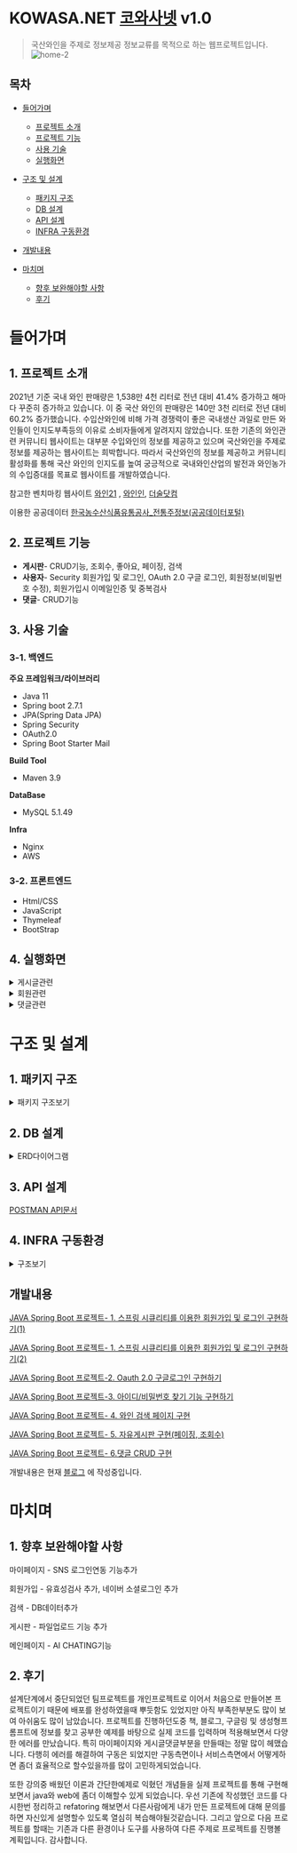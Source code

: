 # KOWASA.NET   [코와사넷](https://www.kowasa.net)  v1.0
 > 국산와인을 주제로 정보제공 정보교류를 목적으로 하는 웹프로젝트입니다.
![home-2](https://github.com/KYJIN1024/WineProject/assets/111983474/10279b2e-8396-4750-84ad-f2fa84655cd5)

## 목차
- [들어가며](#들어가며)
  * [프로젝트 소개](#1-프로젝트-소개)
  - [프로젝트 기능](#2-프로젝트-기능)
  - [사용 기술](#3-사용-기술)
  - [실행화면](#4-실행화면)

- [구조 및 설계](#구조-및-설계)
  - [패키지 구조](#1-패키지-구조)
  - [DB 설계](#2-db-설계)
  - [API 설계](#3-api-설계)
  - [INFRA 구동환경](#4-infra-구동환경)
- [개발내용](#개발내용)
- [마치며](#마치며)
  - [향후 보완해야할 사항](#1-향후-보완해야할-사항)
  - [후기](#2-후기)
 
# 들어가며

## 1. 프로젝트 소개

2021년 기준 국내 와인 판매량은 1,538만 4천 리터로 전년 대비 41.4% 증가하고 해마다 꾸준히 증가하고 있습니다. 이 중 국산 와인의 판매량은 140만 3천 리터로 전년 대비 60.2% 증가했습니다. 수입산와인에 비해 가격 경쟁력이 좋은 국내생산 과일로 만든 와인들이 인지도부족등의 이유로 소비자들에게 알려지지 않았습니다. 또한 기존의 와인관련 커뮤니티 웹사이트는 대부분 수입와인의 정보를 제공하고 있으며 국산와인을 주제로 정보를 제공하는 웹사이트는 희박합니다. 따라서 국산와인의 정보를 제공하고 커뮤니티 활성화를 통해 국산 와인의 인지도를 높여 궁긍적으로 국내와인산업의 발전과 와인농가의 수입증대를 목표로 웹사이트를 개발하였습니다.

참고한 벤치마킹 웹사이트  [와인21](https://www.wine21.com/) , [와인인](https://winein.co.kr/), [더술닷컴](https://thesool.com/)

이용한 공공데이터  [한국농수산식품유통공사_전통주정보(공공데이터포털)](https://www.data.go.kr/data/15048755/fileData.do)


## 2. 프로젝트 기능
  - **게시판**- CRUD기능, 조회수, 좋아요, 페이징, 검색
  - **사용자**- Security 회원가입 및 로그인, OAuth 2.0 구글 로그인, 회원정보(비밀번호 수정), 회원가입시 이메일인증 및 중복검사
  - **댓글**- CRUD기능

## 3. 사용 기술

### 3-1. 백엔드

**주요 프레임워크/라이브러리**
  - Java 11
  - Spring boot 2.7.1
  - JPA(Spring Data JPA)
  - Spring Security
  - OAuth2.0
  - Spring Boot Starter Mail

**Build Tool**
  - Maven 3.9

**DataBase**
  - MySQL 5.1.49

**Infra**
 - Nginx
 - AWS

### 3-2. 프론트엔드
 - Html/CSS
 - JavaScript
 - Thymeleaf
 - BootStrap 
    
## 4. 실행화면
<details>
    <summary>게시글관련</summary>
 
   1. 메인페이지
   ![home-1](https://github.com/KYJIN1024/WineProject/assets/111983474/3e1aa9ae-a2b4-403a-acdd-e4210f834324)
   로그인 및 커뮤니티 및 와인정보 페이지에 대한 소개 및 버튼을 통해 해당페이지로 redirect 할 수 있습니다.
    
   2. 와인검색페이지
   ![search](https://github.com/KYJIN1024/WineProject/assets/111983474/10e46d0f-270a-4218-8918-2ec87c0ad76c)
   와인명으로 검색 및 조건별 검색(원료별, 지역별, 용량별, 도수별)으로 와인을 검색할수 있습니다. 

   3. 커뮤니티
       <details> 
          <summary> 커뮤니티- 자유, 행사게시판 </summary>
 
         - 게시글 목록 
           ![freeboard1](https://github.com/KYJIN1024/WineProject/assets/111983474/476f4489-7002-416d-bc28-17c8bd9d0c33)
           와인과 관련된 질문답변, 정보공유등을 게시물 작성 및 댓글을 작성 할수 있습니다.  목록을 pageing하고 게시글 및 인기게시글을 조회할수 있습니다.

           ![list1](https://github.com/KYJIN1024/WineProject/assets/111983474/b79e2caf-9b24-423a-ba03-edb68cc7cdbe)
           와인관련 전시회, 시음회, 기업행사 등 행사정보 게시물을 조회할수 있습니다
           
         - 게시글 등록
           ![write](https://github.com/KYJIN1024/WineProject/assets/111983474/a1dea6b7-2aab-41e2-9b3d-8e3e4b43eb9d)

           로그인 한 사용자만 새로운 글을 작성할 수 있고, 작성 후 목록 화면으로 redirect합니다.
           
         - 게시글 상세보기
           ![view](https://github.com/KYJIN1024/WineProject/assets/111983474/bf1c9bdb-0770-4915-9814-4fee35afb0d2)
           ![eventboard2](https://github.com/KYJIN1024/WineProject/assets/111983474/77f4e6f6-c189-4a9c-a9e9-d1a9e4067560)

           본인이 작성한글만 수정 및 삭제가 가능합니다.
           
         - 게시글 수정
           ![modify](https://github.com/KYJIN1024/WineProject/assets/111983474/92562b17-cfaf-4a54-9a2b-6656f533feeb)
   
         - 게시글 삭제
           ![2023-12-18 12 21 05](https://github.com/KYJIN1024/WineProject/assets/111983474/54c5ecba-bddb-4a36-86cd-08dcb34dbabc)

           Confirm으로 삭제할지 확인하고, 삭제 후 전체 목록 리스트 화면으로 redirect 합니다.

   
       
  4. 와인 파트너스
       <details> 
          <summary> 생산자,와인샵&레스토랑,구인 게시판 </summary>
        
      - 게시글 목록 
        ![list2](https://github.com/KYJIN1024/WineProject/assets/111983474/564f43c3-3b1f-4725-b953-488a9a83fceb)

        생산자게시판- 와인생산자(와이너리)에 관한 정보를 조회할수 있습니다.
        
        와인샵&레스토랑게시판- 와인샵및 와인레스토랑에 대해 검색할수 있습니다.
        
        와인구인게시판- 와인과 관련된 구인정보를 조회할수 있습니다.
        
        
        목록을 pageing하고 로그인한 상태에서 게시글에 좋아요 버튼을 누를수 있습니다. 게시글 및 인기게시글을 조회할수 있습니다.

      - 게시글 등록
        ![write2](https://github.com/KYJIN1024/WineProject/assets/111983474/8bc99d36-008d-43eb-8cf2-2d86d805aaa0)

       로그인 한 사용자만 새로운 글을 작성할 수 있고, 작성 후 목록 화면으로 redirect합니다.
     
      - 게시글 상세보기
        ![view2](https://github.com/KYJIN1024/WineProject/assets/111983474/b25f87c1-220e-4817-ab15-89801bdb3030)

     글을 등록한 게시자만 수정과 삭제가 가능하며 사용자는 수정과 삭제가 불가능합니다.
        
      - 게시글 수정
        ![modify2](https://github.com/KYJIN1024/WineProject/assets/111983474/efa62444-c349-41c6-9d25-820b0df5bb06)

      - 게시글 삭제
        ![2023-12-18 16 29 07](https://github.com/KYJIN1024/WineProject/assets/111983474/a1c8c5ed-60fe-4e59-94f0-285fa7d1dfcc)

      Confirm으로 삭제할지 확인하고, 삭제 후 전체 목록 리스트 화면으로 redirect 합니다.


      </details>  
   
   </details>
   
   <details>
    <summary>회원관련</summary>
    
   1.회원가입 화면
   ![register](https://github.com/KYJIN1024/WineProject/assets/111983474/1505f9b1-b860-4f6d-b55b-207e709d5723)
   
   회원가입시 아이디중복확인 및 이메일 인증을 진행하며 완료시 회원정보를 저장하고 로그인 화면으로 이동합니다.
   
   
   2.로그인 화면
   ![login1](https://github.com/KYJIN1024/WineProject/assets/111983474/d88b428b-97bd-4b6f-a4f9-ebf5c346bc5e)

   2-1. OAuth 2.0 소셜 로그인 화면
   ![google login](https://github.com/KYJIN1024/WineProject/assets/111983474/694642b8-7525-4296-9293-88d3a51e75b2)
  구글로그인이 가능합니다.

   3.마이페이지 화면
   ![mypage1](https://github.com/KYJIN1024/WineProject/assets/111983474/ba3e8469-db4d-4f69-bf41-d313b3a268a6)

 비밀번호를  변경할수 있고, 자유게시판에서 작성한 게시글및 댓글을 출력하고 링크클릭시 해당게시물로 이동합니다.  좋아요표시를 누른 와인파트너스 게시물을 출력하고 클릭시 해당게시물로 이동합니다.

   ![password change](https://github.com/KYJIN1024/WineProject/assets/111983474/867cdd6c-5749-475e-b0b2-3702568c83dc)
   
   ![writedpost](https://github.com/KYJIN1024/WineProject/assets/111983474/c4e9a5aa-5b4b-4848-b535-d2449e55ad76)
   
   ![liked](https://github.com/KYJIN1024/WineProject/assets/111983474/4fb82ca2-54a7-425f-8b40-0568e6ff1f43)

   </details>

   <details> 
     <summary>댓글관련</summary>

   1.댓글작성
   ![reply](https://github.com/KYJIN1024/WineProject/assets/111983474/fb52f55b-cae0-4e44-8536-c13ad32c0c2e)

   ![reply2](https://github.com/KYJIN1024/WineProject/assets/111983474/2432e957-3e79-4a4d-b756-15f57876c70c)

댓글은 로그인한 사용자만 작성할수 있으며, 댓글작성시 현재페이지를 reload합니다.

   2.댓글수정
   ![reply3](https://github.com/KYJIN1024/WineProject/assets/111983474/ec42f2d3-2c80-4847-bd8b-1727b653a098)

글작성자이외에는 댓글을 수정하거나 삭제할수 없습니다.

   3.댓글삭제
   ![reply4](https://github.com/KYJIN1024/WineProject/assets/111983474/a9e4bde6-b41c-4f94-b6e9-cc21a1f38045)
   </details> 

# 구조 및 설계

## 1. 패키지 구조
   <details> 
      <summary>패키지 구조보기</summary>


   
  ![2023-12-18 11 52 04](https://github.com/KYJIN1024/WineProject/assets/111983474/c231f796-53a6-4f0f-8030-c6930357270c)


   
   </details>
 
## 2. DB 설계
   <details> 
        <summary>ERD다이어그램</summary>

   [ERD CLOUD](https://www.erdcloud.com/d/EAFeEnL43SMDDqydY)
    
   ![WIneProject](https://github.com/KYJIN1024/WineProject/assets/111983474/ad758f76-5ede-4e0b-82be-68b341afa816)

   </details>
    
## 3. API 설계

[POSTMAN API문서](https://documenter.getpostman.com/view/31219336/2s9YXpUxpo)

## 4. INFRA 구동환경
<details> 
      <summary>구조보기</summary>   
      
 ![2023-12-15 14 13 23](https://github.com/KYJIN1024/WineProject/assets/111983474/70b1d7d8-5892-48b0-b617-065948e789b8)

 로컬에서 개발한 Java Spring Boot 웹 프로젝트를 GitHub에 업로드하고, Putty로 EC2 인스턴스에 접속하여 설정 및 Amazon RDS의 DB를 연결하여 구동, Route53, Nginx를 사용하여 도메인주소로 연결하는 구조입니다.
</details>

## 개발내용
[JAVA Spring Boot 프로젝트- 1. 스프링 시큐리티를 이용한 회원가입 및 로그인 구현하기(1)](https://every-coding.tistory.com/16)

[JAVA Spring Boot 프로젝트- 1. 스프링 시큐리티를 이용한 회원가입 및 로그인 구현하기(2)](https://every-coding.tistory.com/17)

[JAVA Spring Boot 프로젝트-2. Oauth 2.0 구글로그인 구현하기](https://every-coding.tistory.com/18)

[JAVA Spring Boot 프로젝트-3. 아이디/비밀번호 찾기 기능 구현하기](https://every-coding.tistory.com/19)

[JAVA Spring Boot 프로젝트- 4. 와인 검색 페이지 구현](https://every-coding.tistory.com/20)

[JAVA Spring Boot 프로젝트- 5. 자유게시판 구현(페이징, 조회수)](https://every-coding.tistory.com/21)

[JAVA Spring Boot 프로젝트- 6.댓글 CRUD 구현](https://every-coding.tistory.com/21)

개발내용은 현재 [블로그](https://every-coding.tistory.com/) 에 작성중입니다.



# 마치며

## 1. 향후 보완해야할 사항

마이페이지 - SNS 로그인연동 기능추가

회원가입 - 유효성검사 추가, 네이버 소셜로그인 추가

검색 - DB데이터추가

게시판 - 파일업로드 기능 추가

메인페이지 - AI CHATING기능

## 2. 후기

설계단계에서 중단되었던 팀프로젝트를 개인프로젝트로 이어서 처음으로 만들어본 프로젝트이기 때문에
배포를 완성하였을때 뿌듯함도 있었지만 아직 부족한부분도 많이 보여 아쉬움도 많이 남았습니다.
프로젝트를 진행하던도중 책, 블로그, 구글링 및 생성형프롬프트에 정보를 찾고 공부한 예제를 바탕으로 실제
코드를 입력하며 적용해보면서 다양한 에러를 만났습니다. 특히 마이페이지와 게시글댓글부분을 만들때는 정말 많이 헤맸습니다. 
다행히 에러를 해결하여 구동은 되었지만 구동측면이나 서비스측면에서 어떻게하면 좀더 효율적으로 할수있을까를 많이 고민하게되었습니다.

또한 강의중 배웠던 이론과 간단한예제로 익혔던 개념들을 실제 프로젝트를 통해 구현해보면서 java와 web에 좀더 이해할수 있게 되었습니다.
우선 기존에 작성했던 코드를 다시한번 정리하고 refatoring 해보면서 다른사람에게 내가 만든 프로젝트에 대해 문의를 하면 자신있게 설명할수 있도록 열심히 복습해야될것같습니다.
그리고 앞으로 다음 프로젝트를 할때는 기존과 다른 환경이나 도구를 사용하여 다른 주제로 프로젝트를 진행볼 계획입니다.
감사합니다.
